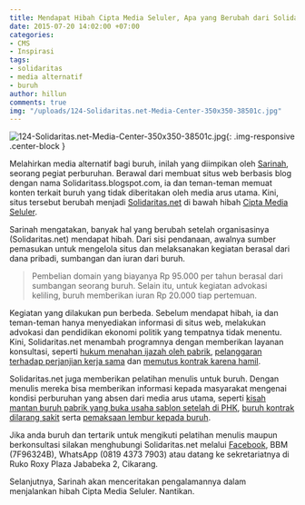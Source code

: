 ```yaml
---
title: Mendapat Hibah Cipta Media Seluler, Apa yang Berubah dari Solidaritas.net?
date: 2015-07-20 14:02:00 +07:00
categories:
- CMS
- Inspirasi
tags:
- solidaritas
- media alternatif
- buruh
author: hillun
comments: true
img: "/uploads/124-Solidaritas.net-Media-Center-350x350-38501c.jpg"
---
```


![124-Solidaritas.net-Media-Center-350x350-38501c.jpg](/uploads/124-Solidaritas.net-Media-Center-350x350-38501c.jpg){: .img-responsive .center-block }

Melahirkan media alternatif bagi buruh, inilah yang diimpikan oleh [Sarinah](http://ciptamedia.org/team/sarinah/), seorang pegiat perburuhan. Berawal dari membuat situs web berbasis blog dengan nama Solidaritass.blogspot.com, ia dan teman-teman memuat konten terkait buruh yang tidak diberitakan oleh media arus utama. Kini, situs tersebut berubah menjadi [Solidaritas.net](http://solidaritas.net/) di bawah hibah [Cipta Media Seluler](http://ciptamedia.org/tentang-cms/).

Sarinah mengatakan, banyak hal yang berubah setelah organisasinya (Solidaritas.net) mendapat hibah. Dari sisi pendanaan, awalnya sumber pemasukan untuk mengelola situs dan melaksanakan kegiatan berasal dari dana pribadi, sumbangan dan iuran dari buruh.

> Pembelian domain yang biayanya Rp 95.000 per tahun berasal dari sumbangan seorang buruh. Selain itu, untuk kegiatan advokasi keliling, buruh memberikan iuran Rp 20.000 tiap pertemuan.

Kegiatan yang dilakukan pun berbeda. Sebelum mendapat hibah, ia dan teman-teman hanya menyediakan informasi di situs web, melakukan advokasi dan pendidikan ekonomi politik yang tempatnya tidak menentu. Kini, Solidaritas.net menambah programnya dengan memberikan layanan konsultasi, seperti [hukum menahan ijazah oleh pabrik](http://solidaritas.net/2015/06/menahan-ijazah-adalah-pelanggaran-ham.html), [pelanggaran terhadap perjanjian kerja sama](http://solidaritas.net/2015/05/menjawab-pelanggaran-terhadap-perjanjian-bersama.html) dan [memutus kontrak karena hamil](http://solidaritas.net/2015/03/hamil-diputus-kontrak-adalah-kejahatan-terhadap-ham.html).

Solidaritas.net juga memberikan pelatihan menulis untuk buruh. Dengan menulis mereka bisa memberikan informasi kepada masyarakat mengenai kondisi perburuhan yang absen dari media arus utama, seperti [kisah mantan buruh pabrik yang buka usaha sablon setelah di PHK](http://solidaritas.net/2015/04/kisah-mantan-buruh-pabrik-buka-usaha-sablon-setelah-di-phk.html), [buruh kontrak dilarang sakit](http://solidaritas.net/2015/02/buruh-kontrak-dilarang-sakit.html) serta [pemaksaan lembur kepada buruh](http://solidaritas.net/2015/01/pemaksaan-lembur-kepada-buruh.html).

Jika anda buruh dan tertarik untuk mengikuti pelatihan menulis maupun berkonsultasi silakan menghubungi Solidaritas.net melalui [Facebook](https://www.facebook.com/solidaritasnews?fref=ts), BBM (7F96324B), WhatsApp (0819 4373 7903) atau datang ke sekretariatnya di Ruko Roxy Plaza Jababeka 2, Cikarang.

Selanjutnya, Sarinah akan menceritakan pengalamannya dalam menjalankan hibah Cipta Media Seluler. Nantikan.